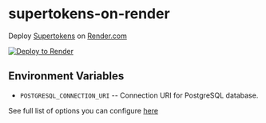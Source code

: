 # supertokens-on-render

Deploy [Supertokens](https://supertokens.com/) on [Render.com](https://render.com)

[![Deploy to Render](https://render.com/images/deploy-to-render-button.svg)](https://render.com/deploy)

## Environment Variables

- `POSTGRESQL_CONNECTION_URI` -- Connection URI for PostgreSQL database.

See full list of options you can configure [here](https://github.com/supertokens/supertokens-docker-postgresql)
